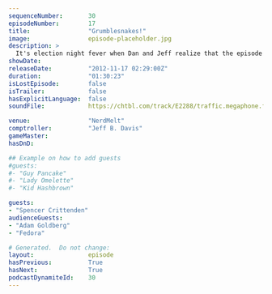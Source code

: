 ```yaml
---
sequenceNumber:       30
episodeNumber:        17
title:                "Grumblesnakes!"
image:                episode-placeholder.jpg
description: >
  It's election night fever when Dan and Jeff realize that the episode will air long after the election. Clearly a devout Democrat, Dan complains about his hired help before bringing up a real live woman to referee history's least informed Harry Potter ...
showDate:             
releaseDate:          "2012-11-17 02:29:00Z"
duration:             "01:30:23"
isLostEpisode:        false
isTrailer:            false
hasExplicitLanguage:  false
soundFile:            https://chtbl.com/track/E2288/traffic.megaphone.fm/STA4038433294.mp3?updated=1555704658

venue:                "NerdMelt"
comptroller:          "Jeff B. Davis"
gameMaster:           
hasDnD:               

## Example on how to add guests
#guests:
#- "Guy Pancake"
#- "Lady Omelette"
#- "Kid Hashbrown"

guests:
- "Spencer Crittenden"
audienceGuests:
- "Adam Goldberg"
- "Fedora"

# Generated.  Do not change:
layout:               episode
hasPrevious:          True
hasNext:              True
podcastDynamiteId:    30
---
```

